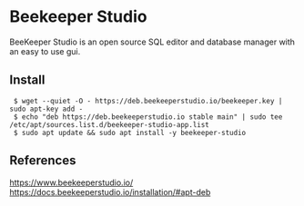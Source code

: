 Beekeeper Studio 
=====

BeeKeeper Studio is an open source SQL editor and database manager with an easy to use gui.     

Install
--------

     $ wget --quiet -O - https://deb.beekeeperstudio.io/beekeeper.key | sudo apt-key add - 
     $ echo "deb https://deb.beekeeperstudio.io stable main" | sudo tee /etc/apt/sources.list.d/beekeeper-studio-app.list 
     $ sudo apt update && sudo apt install -y beekeeper-studio


References
----------

https://www.beekeeperstudio.io/
https://docs.beekeeperstudio.io/installation/#apt-deb 